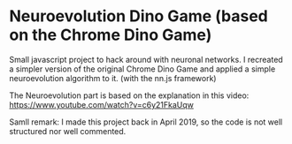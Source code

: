 # Neuroevolution Dino Game (based on the Chrome Dino Game) 
Small javascript project to hack around with neuronal networks. I recreated a simpler version of the original Chrome Dino Game and applied a simple neuroevolution algorithm to it. (with the nn.js framework) 

The Neuroevolution part is based on the explanation in this video: https://www.youtube.com/watch?v=c6y21FkaUqw

Samll remark: I made this project back in April 2019, so the code is not well structured nor well commented.
